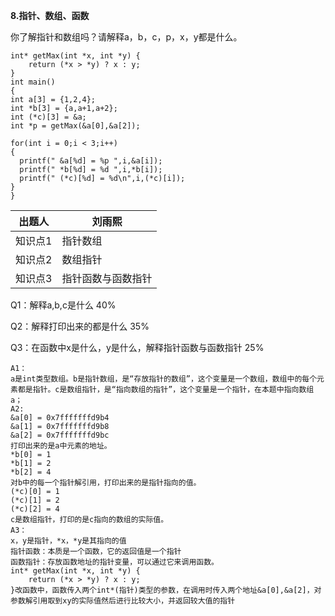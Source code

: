 **8.指针、数组、函数**

你了解指针和数组吗？请解释a，b，c，p，x，y都是什么。

```
int* getMax(int *x, int *y) {
    return (*x > *y) ? x : y;
}
int main()
{
int a[3] = {1,2,4};
int *b[3] = {a,a+1,a+2};
int (*c)[3] = &a;
int *p = getMax(&a[0],&a[2]);

for(int i = 0;i < 3;i++)
{
  printf(" &a[%d] = %p ",i,&a[i]);
  printf(" *b[%d] = %d ",i,*b[i]);
  printf(" (*c)[%d] = %d\n",i,(*c)[i]);
}
}
```

| 出题人  | 刘雨熙             |
| ------- | ------------------ |
| 知识点1 | 指针数组           |
| 知识点2 | 数组指针           |
| 知识点3 | 指针函数与函数指针 |

Q1：解释a,b,c是什么 40%

Q2：解释打印出来的都是什么 35%

Q3：在函数中x是什么，y是什么，解释指针函数与函数指针 25%

```
A1：
a是int类型数组。b是指针数组，是“存放指针的数组”，这个变量是一个数组，数组中的每个元素都是指针。c是数组指针，是“指向数组的指针”，这个变量是一个指针，在本题中指向数组a；
A2:
&a[0] = 0x7fffffffd9b4  
&a[1] = 0x7fffffffd9b8  
&a[2] = 0x7fffffffd9bc 
打印出来的是a中元素的地址。
*b[0] = 1  
*b[1] = 2  
*b[2] = 4
对b中的每一个指针解引用，打印出来的是指针指向的值。
(*c)[0] = 1
(*c)[1] = 2
(*c)[2] = 4
c是数组指针，打印的是c指向的数组的实际值。
A3：
x，y是指针，*x，*y是其指向的值
指针函数：本质是一个函数，它的返回值是一个指针
函数指针：存放函数地址的指针变量，可以通过它来调用函数。
int* getMax(int *x, int *y) {
    return (*x > *y) ? x : y;
}改函数中，函数传入两个int*(指针)类型的参数，在调用时传入两个地址&a[0],&a[2]，对参数解引用取到xy的实际值然后进行比较大小，并返回较大值的指针
```

